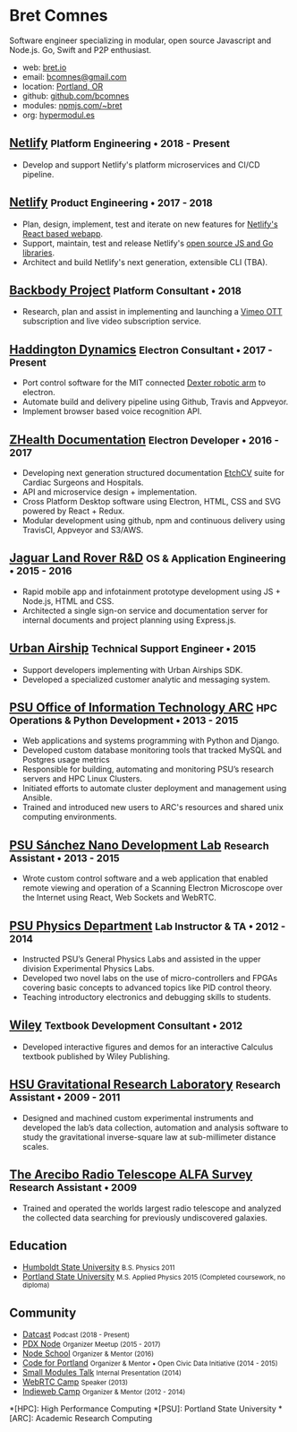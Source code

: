 # Bret Comnes

Software engineer specializing in modular, open source Javascript and Node.js.  Go, Swift and P2P enthusiast.

- <span class="subdue">web:</span> [bret.io](https://bret.io)
- <span class="subdue">email:</span> [bcomnes@gmail.com](mailto:bcomnes@gmail.com)
- <span class="subdue">location:</span> [Portland, OR](https://osm.org/go/WIDwCTzGh-?m=)
- <span class="subdue">github:</span> [github.com/bcomnes](https://github.com/bcomnes)
- <span class="subdue">modules:</span> [npmjs.com/~bret](https://www.npmjs.com/~bret)
- <span class="subdue">org:</span> [hypermodul.es](https://hypermodul.es)


## [Netlify](https://www.netlify.com) <small>Platform Engineering • 2018 - Present</small>

- Develop and support Netlify's platform microservices and CI/CD pipeline.

## [Netlify](https://www.netlify.com) <small>Product Engineering • 2017 - 2018</small>

- Plan, design, implement, test and iterate on new features for [Netlify's React based webapp](https://app.netlify.com).
- Support, maintain, test and release Netlify's [open source JS and Go libraries](https://github.com/netlify).
- Architect and build Netlify's next generation, extensible CLI (TBA).

## [Backbody Project](https://backbodyproject.com/) <small>Platform Consultant • 2018</small>
- Research, plan and assist in implementing and launching a [Vimeo OTT](https://ott.vimeo.com/) subscription and live video subscription service.

## [Haddington Dynamics](http://hdrobotic.com) <small>Electron Consultant • 2017 - Present</small>
- Port control software for the MIT connected [Dexter robotic arm](https://www.kickstarter.com/projects/51496107/dexter-the-robotic-arm-to-end-scarcity) to electron.
- Automate build and delivery pipeline using Github, Travis and Appveyor.
- Implement browser based voice recognition API.

## [ZHealth Documentation](http://www.zhealthconsulting.com) <small>Electron Developer • 2016 - 2017</small>

- Developing next generation structured documentation [EtchCV](https://zhealthdocumentation.com/etch-suite/) suite for Cardiac Surgeons and Hospitals.
- API and microservice design + implementation.
- Cross Platform Desktop software using Electron, HTML, CSS and SVG powered by React + Redux.
- Modular development using github, npm and continuous delivery using TravisCI, Appveyor and S3/AWS.

## [Jaguar Land Rover R&D](https://www.jlrtechincubator.com/) <small>OS & Application Engineering • 2015 - 2016</small>

- Rapid mobile app and infotainment prototype development using JS + Node.js, HTML and CSS.
- Architected a single sign-on service and documentation server for internal documents and project planning using Express.js.

## [Urban Airship](https://www.urbanairship.com) <small>Technical Support Engineer • 2015</small>

- Support developers implementing with Urban Airships SDK.
- Developed a specialized customer analytic and messaging system.

## [PSU Office of Information Technology ARC](https://www.pdx.edu/oit/research-computing) <small>HPC Operations & Python Development • 2013 - 2015</small>

- Web applications and systems programming with Python and Django.
- Developed custom database monitoring tools that tracked MySQL and Postgres usage metrics
- Responsible for building, automating and monitoring PSU’s research servers and HPC Linux Clusters.
- Initiated efforts to automate cluster deployment and management using Ansible.
- Trained and introduced new users to ARC's resources and shared unix computing environments.

## [PSU Sánchez Nano Development Lab](http://www.pdx.edu/nano-development-lab/) <small>Research Assistant • 2013 - 2015</small>

- Wrote custom control software and a web application that enabled remote viewing and operation of a Scanning Electron Microscope over the Internet using React, Web Sockets and WebRTC.

## [PSU Physics Department](http://www.pdx.edu/physics/) <small>Lab Instructor & TA • 2012 - 2014</small>

- Instructed PSU’s General Physics Labs and assisted in the upper division Experimental Physics Labs.
- Developed two novel labs on the use of micro-controllers and FPGAs covering basic concepts to
advanced topics like PID control theory.
- Teaching introductory electronics and debugging skills to students.

## [Wiley](https://www.wiley.com/en-us) <small>Textbook Development Consultant • 2012</small>

- Developed interactive figures and demos for an interactive Calculus textbook published by Wiley Publishing.

## [HSU Gravitational Research Laboratory](http://www2.humboldt.edu/physics/gravitational-lab.html) <small>Research Assistant • 2009 - 2011</small>

- Designed and machined custom experimental instruments and developed the lab’s data collection, automation and analysis software to study the gravitational inverse-square law at sub-millimeter distance scales.

## [The Arecibo Radio Telescope ALFA Survey](http://egg.astro.cornell.edu/index.php/) <small>Research Assistant • 2009</small>

- Trained and operated the worlds largest radio telescope and analyzed the collected data searching for previously undiscovered galaxies.

## Education

- [Humboldt State University](http://www2.humboldt.edu/physics/) <small class="subdue">B.S. Physics 2011 </small>
- [Portland State University](http://www.pdx.edu/physics/) <small class="subdue">M.S. Applied Physics 2015 (Completed coursework, no diploma)</small>

## Community

- [Datcast](https://dat-cast.hashbase.io) <small class="subdue">Podcast (2018 - Present)</small>
- [PDX Node](https://www.meetup.com/pdxnode/) <small class="subdue">Organizer Meetup (2015 - 2017)</small>
- [Node School](https://nodeschool.io) <small class="subdue">Organizer & Mentor (2016)</small>
- [Code for Portland](http://www.codeforportland.org) <small class="subdue">Organizer & Mentor • Open Civic Data Initiative (2014 - 2015)</small>
- [Small Modules Talk](http://bcomnes.github.io/slides/small-modules/) <small class="subdue">Internal Presentation (2014)</small>
- [WebRTC Camp](https://twitter.com/WebRTCCamp) <small class="subdue">Speaker (2013)</small>
- [Indieweb Camp](https://indieweb.org) <small class="subdue">Organizer & Mentor (2012 - 2014)</small>
<!-- [Intro to Choo](https://github.com/bcomnes/choo-6-talk/) <small class="subdue">Speaker (2017)</small> -->

*[HPC]: High Performance Computing
*[PSU]: Portland State University
*[ARC]: Academic Research Computing

